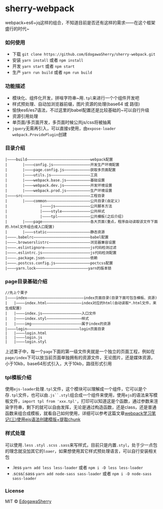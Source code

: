 # sherry-webpack
webpack+es6+jq这样的组合，不知道目前是否还有这样的需求——在这个框架盛行的时代~

### 如何使用
* 下载 `git clone https://github.com/EdogawaSherry/sherry-webpack.git`
* 安装 `yarn install` 或者 `npm install`
* 开发 `yarn start` 或者 `npm start`
* 生产 `yarn run build` 或者 `npm run build`

### 功能描述
* 模块化、组件化开发，拼啥字符串~用`.tpl`来进行一个个组件开发吧
* 样式预处理、自动加浏览器前缀，图片资源的处理(base64 或 路径)
* 愉快es6/es7语法，不过这里的babel配置还是比较基础的~可以自行升级
* 资源引用处理
* 单页面/多页面开发，多页面时候公共js/css将被抽离
* `jquery`无需再引入，可以直接`$`使用，由`expose-loader` `webpack.ProvidePlugin`创建

### 目录介绍
```
|————build—————————————————————————————webpack配置
|		|————config.js—————————————————开发生产环境配置
|		|————page.config.js————————————获取多页面配置
|		|————utils.js——————————————————工具
|		|————webpack.base.js———————————基础设置
|		|————webpack.dev.js————————————开发环境设置
|		|————webpack.prod.js———————————生产环境设置
|————src———————————————————————————————工程目录
|		|————common————————————————————公共目录(自定义)
|				|————js————————————————公共脚本方法
|				|————style—————————————公共样式
|				|————tpl———————————————公共模板(之后介绍)
|		|————page——————————————————————各大页面(重点，程序自动读取该文件下面的.html文件组合成入口配置)
|		|————static————————————————————静态资源
|————.babelrc——————————————————————————babel配置
|————.browserslistrc———————————————————浏览器兼容设置
|————.eslintignore—————————————————————js代码检测过滤
|————.eslintrc.js——————————————————————js代码检测配置
|————.package.json—————————————————————依赖
|————.postcss.config.js————————————————poctcss配置
|————yarn.lock————————————————————————yarn的版本锁
```

### page目录基础介绍
```
//先上个栗子
|————index——————————————————————————index页面目录(目录下面可包含模板、资源)
|   |————index.html————————————————index对应的html(自动读取*.html文件，来生成配置)
|   |————index.js——————————————————入口文件
|   |————index.styl————————————————样式
|   |————img———————————————————————属于index的资源
|————login————————————————————————login页面目录
|   |————login.html
|   |————login.js
|   |————login.styl
```
上述栗子中，每一个`page`下面的第一级文件夹就是一个独立的页面工程，例如在`page/index`下可以放当前页面单独拥有的资源文件，无论图片，还是媒体资源，小于10kb，base64形式引入，大于10kb，路径形式引用

### tpl模板介绍
使用`ejs-loader`处理`.tpl`文件，这个模块可以理解成一个组件，它可以是个存`.tpl`文件，也可以由`.js``.styl`组合成一个组件来使用，使用`ejs`的语法来写模板文件，`import tpl from 'xxx.tpl'`，打印可以知道这是个函数，通过参数来渲染字符串，剩下的就可以自由发挥，无论是通过构造函数，还是class，还是普通函数来组合成模板，就看自己如何使用，详细可以参考这篇文章[webpack学习笔记(三)使用ejs语法创建模版+提取chunk](https://blog.csdn.net/yeluochen4869/article/details/80021090)

### 样式处理
可以使用`.less` `.styl` `.scss` `.sass`来写样式，目前只是内置`.styl`，处于少一点包的理念就没加其它的`loaer`，如果想使用其它样式预处理语言，可以自行安装相关包
* .less `yarn add less less-loader` 或者 `npm i -D less less-loader`
* .scss/.sass `yarn add node-sass sass-loader` 或者 `npm i -D node-sass sass-loader`

### License
MIT ©  [EdogawaSherry](https://github.com/EdogawaSherry)
